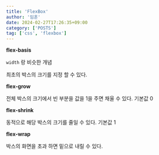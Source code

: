 ```yaml
---
title: 'FlexBox'
author: '임훈'
date: 2024-02-27T17:26:35+09:00
category: ['POSTS']
tag: ['css', 'flexbox']
---
```


**flex-basis**

`width` 랑 비슷한 개념

최초의 박스의 크기를 지정 할 수 있다.

**flex-grow**

전체 박스의 크기에서 빈 부분을 값을 1을 주면 채울 수 있다.
기본값 0

**flex-shrink**

동적으로 해당 박스의 크기를 줄일 수 있다.
기본값 1

**flex-wrap**

박스의 화면을 초과 하면 밑으로 내릴 수 있다.
